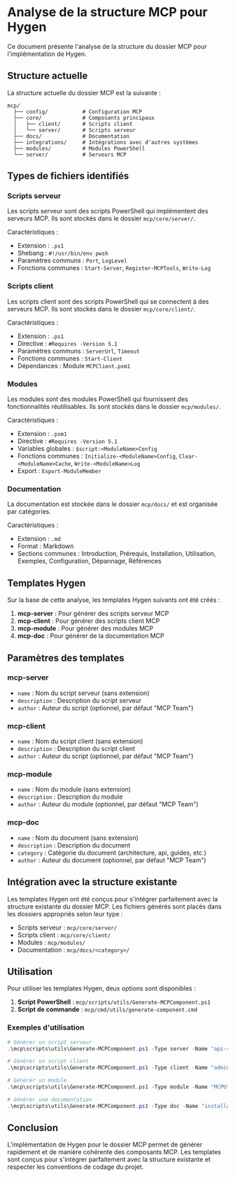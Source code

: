 # Analyse de la structure MCP pour Hygen

Ce document présente l'analyse de la structure du dossier MCP pour l'implémentation de Hygen.

## Structure actuelle

La structure actuelle du dossier MCP est la suivante :

```
mcp/
  ├── config/           # Configuration MCP
  ├── core/             # Composants principaux
  │   ├── client/       # Scripts client
  │   └── server/       # Scripts serveur
  ├── docs/             # Documentation
  ├── integrations/     # Intégrations avec d'autres systèmes
  ├── modules/          # Modules PowerShell
  └── server/           # Serveurs MCP
```

## Types de fichiers identifiés

### Scripts serveur

Les scripts serveur sont des scripts PowerShell qui implémentent des serveurs MCP. Ils sont stockés dans le dossier `mcp/core/server/`.

Caractéristiques :
- Extension : `.ps1`
- Shebang : `#!/usr/bin/env pwsh`
- Paramètres communs : `Port`, `LogLevel`
- Fonctions communes : `Start-Server`, `Register-MCPTools`, `Write-Log`

### Scripts client

Les scripts client sont des scripts PowerShell qui se connectent à des serveurs MCP. Ils sont stockés dans le dossier `mcp/core/client/`.

Caractéristiques :
- Extension : `.ps1`
- Directive : `#Requires -Version 5.1`
- Paramètres communs : `ServerUrl`, `Timeout`
- Fonctions communes : `Start-Client`
- Dépendances : Module `MCPClient.psm1`

### Modules

Les modules sont des modules PowerShell qui fournissent des fonctionnalités réutilisables. Ils sont stockés dans le dossier `mcp/modules/`.

Caractéristiques :
- Extension : `.psm1`
- Directive : `#Requires -Version 5.1`
- Variables globales : `$script:<ModuleName>Config`
- Fonctions communes : `Initialize-<ModuleName>Config`, `Clear-<ModuleName>Cache`, `Write-<ModuleName>Log`
- Export : `Export-ModuleMember`

### Documentation

La documentation est stockée dans le dossier `mcp/docs/` et est organisée par catégories.

Caractéristiques :
- Extension : `.md`
- Format : Markdown
- Sections communes : Introduction, Prérequis, Installation, Utilisation, Exemples, Configuration, Dépannage, Références

## Templates Hygen

Sur la base de cette analyse, les templates Hygen suivants ont été créés :

1. **mcp-server** : Pour générer des scripts serveur MCP
2. **mcp-client** : Pour générer des scripts client MCP
3. **mcp-module** : Pour générer des modules MCP
4. **mcp-doc** : Pour générer de la documentation MCP

## Paramètres des templates

### mcp-server

- `name` : Nom du script serveur (sans extension)
- `description` : Description du script serveur
- `author` : Auteur du script (optionnel, par défaut "MCP Team")

### mcp-client

- `name` : Nom du script client (sans extension)
- `description` : Description du script client
- `author` : Auteur du script (optionnel, par défaut "MCP Team")

### mcp-module

- `name` : Nom du module (sans extension)
- `description` : Description du module
- `author` : Auteur du module (optionnel, par défaut "MCP Team")

### mcp-doc

- `name` : Nom du document (sans extension)
- `description` : Description du document
- `category` : Catégorie du document (architecture, api, guides, etc.)
- `author` : Auteur du document (optionnel, par défaut "MCP Team")

## Intégration avec la structure existante

Les templates Hygen ont été conçus pour s'intégrer parfaitement avec la structure existante du dossier MCP. Les fichiers générés sont placés dans les dossiers appropriés selon leur type :

- Scripts serveur : `mcp/core/server/`
- Scripts client : `mcp/core/client/`
- Modules : `mcp/modules/`
- Documentation : `mcp/docs/<category>/`

## Utilisation

Pour utiliser les templates Hygen, deux options sont disponibles :

1. **Script PowerShell** : `mcp/scripts/utils/Generate-MCPComponent.ps1`
2. **Script de commande** : `mcp/cmd/utils/generate-component.cmd`

### Exemples d'utilisation

```powershell
# Générer un script serveur
.\mcp\scripts\utils\Generate-MCPComponent.ps1 -Type server -Name "api-server" -Description "Serveur API MCP" -Author "John Doe"

# Générer un script client
.\mcp\scripts\utils\Generate-MCPComponent.ps1 -Type client -Name "admin-client" -Description "Client d'administration MCP" -Author "Jane Smith"

# Générer un module
.\mcp\scripts\utils\Generate-MCPComponent.ps1 -Type module -Name "MCPUtils" -Description "Utilitaires MCP" -Author "Dev Team"

# Générer une documentation
.\mcp\scripts\utils\Generate-MCPComponent.ps1 -Type doc -Name "installation-guide" -Category "guides" -Description "Guide d'installation MCP" -Author "Doc Team"
```

## Conclusion

L'implémentation de Hygen pour le dossier MCP permet de générer rapidement et de manière cohérente des composants MCP. Les templates sont conçus pour s'intégrer parfaitement avec la structure existante et respecter les conventions de codage du projet.
